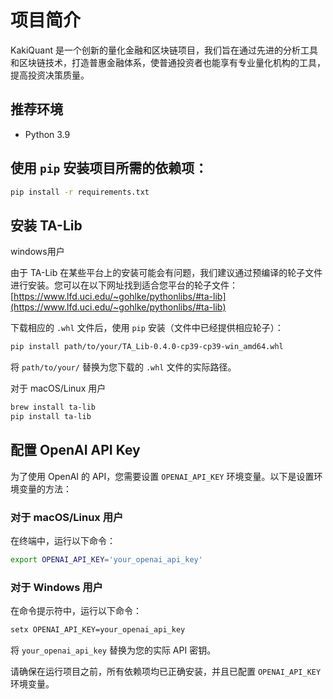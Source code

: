 
# 项目简介

KakiQuant 是一个创新的量化金融和区块链项目，我们旨在通过先进的分析工具和区块链技术，打造普惠金融体系，使普通投资者也能享有专业量化机构的工具，提高投资决策质量。

## 推荐环境

- Python 3.9


## 使用 `pip` 安装项目所需的依赖项：

```bash
pip install -r requirements.txt
```

## 安装 TA-Lib

windows用户

由于 TA-Lib 在某些平台上的安装可能会有问题，我们建议通过预编译的轮子文件进行安装。您可以在以下网址找到适合您平台的轮子文件：[https://www.lfd.uci.edu/~gohlke/pythonlibs/#ta-lib](https://www.lfd.uci.edu/~gohlke/pythonlibs/#ta-lib)

下载相应的 `.whl` 文件后，使用 `pip` 安装（文件中已经提供相应轮子）：

```bash
pip install path/to/your/TA_Lib‑0.4.0‑cp39‑cp39‑win_amd64.whl
```

将 `path/to/your/` 替换为您下载的 `.whl` 文件的实际路径。

对于 macOS/Linux 用户

```bash
brew install ta-lib
pip install ta-lib
```

## 配置 OpenAI API Key

为了使用 OpenAI 的 API，您需要设置 `OPENAI_API_KEY` 环境变量。以下是设置环境变量的方法：

### 对于 macOS/Linux 用户

在终端中，运行以下命令：

```bash
export OPENAI_API_KEY='your_openai_api_key'
```

### 对于 Windows 用户

在命令提示符中，运行以下命令：

```bash
setx OPENAI_API_KEY=your_openai_api_key
```

将 `your_openai_api_key` 替换为您的实际 API 密钥。

请确保在运行项目之前，所有依赖项均已正确安装，并且已配置 `OPENAI_API_KEY` 环境变量。



